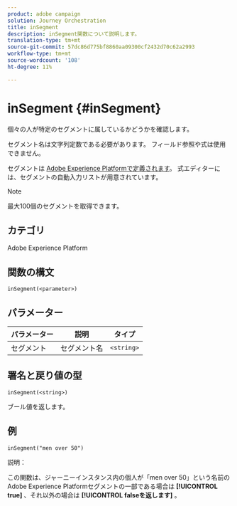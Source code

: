 ```yaml
---
product: adobe campaign
solution: Journey Orchestration
title: inSegment
description: inSegment関数について説明します。
translation-type: tm+mt
source-git-commit: 57dc86d775bf8860aa09300cf2432d70c62a2993
workflow-type: tm+mt
source-wordcount: '108'
ht-degree: 11%

---
```



# inSegment {#inSegment}

個々の人が特定のセグメントに属しているかどうかを確認します。

セグメント名は文字列定数である必要があります。 フィールド参照や式は使用できません。

セグメントは [Adobe Experience Platformで定義されます](https://platform.adobe.com/segment/overview)。 式エディターには、セグメントの自動入力リストが用意されています。

>[!NOTE]
>
>最大100個のセグメントを取得できます。

## カテゴリ

Adobe Experience Platform

## 関数の構文

`inSegment(<parameter>)`

## パラメーター

| パラメーター | 説明 | タイプ |
|--- |--- |--- |
| セグメント | セグメント名 | `<string>` |

## 署名と戻り値の型

`inSegment(<string>)`

ブール値を返します。

## 例

`inSegment("men over 50")`

説明：

この関数は、ジャーニーインスタンス内の個人が「men over 50」という名前のAdobe Experience Platformセグメントの一部である場合は **[!UICONTROL true]** 、それ以外の場合は **[!UICONTROL falseを返します]** 。
